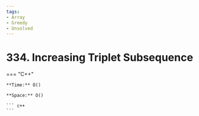 ```yaml
---
tags:
- Array
- Greedy
- Unsolved
---
```



# 334. Increasing Triplet Subsequence

=== "C++"

    **Time:** O()

    **Space:** O()

    ``` c++
    ```